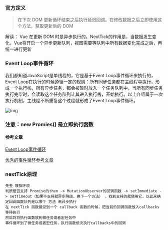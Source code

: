 ### 官方定义

> 在下次 DOM 更新循环结束之后执行延迟回调。在修改数据之后立即使用这个方法，获取更新后的 DOM

解读： Vue 在更新 DOM 时是异步执行的。NextTick的作用是，当数据发生变化，Vue将开启一个异步更新队列，视图需要等队列中所有数据变化完成之后，再统一进行更新

### Event Loop事件循环

我们都知道JavaScript是单线程的，它是基于Event Loop事件循环来执行的，Event Loop在执行的时候遵循一定的规则：所有同步任务都在主线程中执行，形成一个执行栈，所有异步任务，都会被暂时放入一个任务队列中，当所有同步任务执行完毕时，会读取这个任务队列让其进入执行栈，开始执行。以上介绍属于一次执行机制，主线程不断重复这个过程就形成了Event Loop事件循环。

![img](https://wangtunan.github.io/blog/assets/img/6.c4905935.png)

### 注意：new Promies() 是立即执行函数

#### 参考文章

[Event Loop事件循环](https://zhuanlan.zhihu.com/p/33058983)

[优秀的事件循环参考文章](https://www.cnblogs.com/SRH151219/p/11164201.html)

### nextTick原理

    先去 嗅探环境
    判断是否支持 Promise的then -> MutationObserver的回调函数 -> setImmediate -> setTimeout（如果不支持就异步降级，换下一个方法） ，找到支持的就使用它，以此来确定回调函数队列是以哪个 方法 来异步执行
    在 nextTick 函数接受到一个 callback 函数的时候，把当前的回调函数放入callbacks等待执行
    然后将将执行函数放到微任务或者宏任务中
    事件循环到了微任务或者宏任务，执行函数依次执行callbacks中的回调
